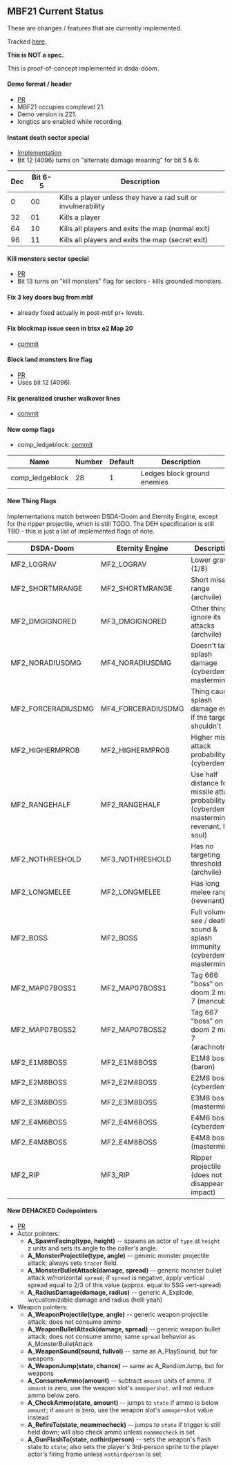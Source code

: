 ## MBF21 Current Status

These are changes / features that are currently implemented.

Tracked [here](https://trello.com/b/qyrnGsFs/mbf21).

**This is NOT a spec.**

This is proof-of-concept implemented in dsda-doom.

#### Demo format / header
- [PR](https://github.com/kraflab/dsda-doom/pull/16)
- MBF21 occupies complevel 21.
- Demo version is 221.
- longtics are enabled while recording.

#### Instant death sector special
- [Implementation](https://github.com/kraflab/dsda-doom/blob/07639e2f1834c6d6ae5a37c720e01d52c2c95d4d/prboom2/src/p_spec.c#L2437-L2463)
- Bit 12 (4096) turns on "alternate damage meaning" for bit 5 & 6:

| Dec | Bit 6-5 | Description                                                   |
|-----|---------|---------------------------------------------------------------|
| 0   | 00      | Kills a player unless they have a rad suit or invulnerability |
| 32  | 01      | Kills a player                                                |
| 64  | 10      | Kills all players and exits the map (normal exit)             |
| 96  | 11      | Kills all players and exits the map (secret exit)             |

#### Kill monsters sector special
- [PR](https://github.com/kraflab/dsda-doom/pull/18)
- Bit 13 turns on "kill monsters" flag for sectors - kills grounded monsters.

#### Fix 3 key doors bug from mbf
- already fixed actually in post-mbf pr+ levels.

#### Fix blockmap issue seen in btsx e2 Map 20
- [commit](https://github.com/kraflab/dsda-doom/commit/c31040e0df9c2bc0c865d84bd496840f8123984a)

#### Block land monsters line flag
- [PR](https://github.com/kraflab/dsda-doom/pull/19)
- Uses bit 12 (4096).

#### Fix generalized crusher walkover lines
- [commit](https://github.com/kraflab/dsda-doom/commit/76776f721b5d1d8a1a0ae95daab525cf8183ce44)

#### New comp flags
- comp_ledgeblock: [commit](https://github.com/kraflab/dsda-doom/commit/4423cbcf8580e4d3839ddf4403b1fb4a0f993507)

| Name            | Number | Default | Description                 |
|-----------------|--------|---------|-----------------------------|
| comp_ledgeblock | 28     | 1       | Ledges block ground enemies |

#### New Thing Flags

Implementations match between DSDA-Doom and Eternity Engine,
except for the ripper projectile, which is still TODO.
The DEH specification is still TBD - this is just a list of implemented flags of note.

| DSDA-Doom          | Eternity Engine    | Description                                                                                    |
|--------------------|--------------------|------------------------------------------------------------------------------------------------|
| MF2_LOGRAV         | MF2_LOGRAV         | Lower gravity (1/8)                                                                            |
| MF2_SHORTMRANGE    | MF2_SHORTMRANGE    | Short missile range (archvile)                                                                 |
| MF2_DMGIGNORED     | MF3_DMGIGNORED     | Other things ignore its attacks (archvile)                                                     |
| MF2_NORADIUSDMG    | MF4_NORADIUSDMG    | Doesn't take splash damage (cyberdemon, mastermind)                                            |
| MF2_FORCERADIUSDMG | MF4_FORCERADIUSDMG | Thing causes splash damage even if the target shouldn't                                        |
| MF2_HIGHERMPROB    | MF2_HIGHERMPROB    | Higher missile attack probability (cyberdemon)                                                 |
| MF2_RANGEHALF      | MF2_RANGEHALF      | Use half distance for missile attack probability (cyberdemon, mastermind, revenant, lost soul) |
| MF2_NOTHRESHOLD    | MF3_NOTHRESHOLD    | Has no targeting threshold (archvile)                                                          |
| MF2_LONGMELEE      | MF2_LONGMELEE      | Has long melee range (revenant)                                                                |
| MF2_BOSS           | MF2_BOSS           | Full volume see / death sound & splash immunity (cyberdemon, mastermind)                       |
| MF2_MAP07BOSS1     | MF2_MAP07BOSS1     | Tag 666 "boss" on doom 2 map 7 (mancubus)                                                      |
| MF2_MAP07BOSS2     | MF2_MAP07BOSS2     | Tag 667 "boss" on doom 2 map 7 (arachnotron)                                                   |
| MF2_E1M8BOSS       | MF2_E1M8BOSS       | E1M8 boss (baron)                                                                              |
| MF2_E2M8BOSS       | MF2_E2M8BOSS       | E2M8 boss (cyberdemon)                                                                         |
| MF2_E3M8BOSS       | MF2_E3M8BOSS       | E3M8 boss (mastermind)                                                                         |
| MF2_E4M6BOSS       | MF2_E4M6BOSS       | E4M6 boss (cyberdemon)                                                                         |
| MF2_E4M8BOSS       | MF2_E4M8BOSS       | E4M8 boss (mastermind)                                                                         |
| MF2_RIP            | MF3_RIP            | Ripper projectile (does not disappear on impact)                                               |

#### New DEHACKED Codepointers
- [PR](https://github.com/kraflab/dsda-doom/pull/20)
- Actor pointers:
  - **A_SpawnFacing(type, height)** -- spawns an actor of `type` at `height` z units and sets its angle to the caller's angle.
  - **A_MonsterProjectile(type, angle)** -- generic monster projectile attack; always sets `tracer` field.
  - **A_MonsterBulletAttack(damage, spread)** -- generic monster bullet attack w/horizontal `spread`; if `spread` is negative, apply vertical spread equal to 2/3 of this value (approx. equal to SSG vert-spread)
  - **A_RadiusDamage(damage, radius)** -- generic A_Explode, w/customizable damage and radius (helll yeah)
- Weapon pointers:
  - **A_WeaponProjectile(type, angle)** -- generic weapon projectile attack; does not consume ammo
  - **A_WeaponBulletAttack(damage, spread)** -- generic weapon bullet attack; does not consume ammo; same `spread` behavior as A_MonsterBulletAttack
  - **A_WeaponSound(sound, fullvol)** -- same as A_PlaySound, but for weapons
  - **A_WeaponJump(state, chance)** -- same as A_RandomJump, but for  weapons
  - **A_ConsumeAmmo(amount)** -- subtract `amount` units of ammo. if `amount` is zero, use the weapon slot's `ammopershot`. will not reduce ammo below zero.
  - **A_CheckAmmo(state, amount)** -- jumps to `state` if ammo is below `amount`; if `amount` is zero, use the weapon slot's `ammopershot` value instead
  - **A_RefireTo(state, noammocheck)** -- jumps to `state` if trigger is still held down; will also check ammo unless `noammocheck` is set
  - **A_GunFlashTo(state, nothirdperson)** -- sets the weapon's flash state to `state`; also sets the player's 3rd-person sprite to the player actor's firing frame unless `nothirdperson` is set
